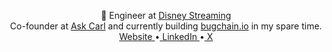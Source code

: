<p align="center">
  👋
	Engineer at <a href="https://www.linkedin.com/company/disney-streaming/mycompany/">Disney Streaming</a> <br/>
	Co-founder at <a target="_blank" href="https://www.ask-carl.com">Ask Carl</a> and currently building <a target="_blank" href="www.bugchain.io">bugchain.io</a> in my spare time.<br/>
	<a target="_blank" href="https://www.jschuster.dev">Website </a>&#x2022;<a href="https://www.linkedin.com/in/johann-schuster-%F0%9F%8E%B6-769528b2/"> LinkedIn </a>&#x2022;<a href="https://twitter.com/jschuster_dev"> X</a>
</p>
